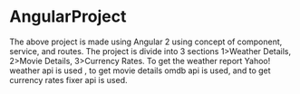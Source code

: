 # AngularProject
The above project is made using Angular 2 using concept of component, service, and routes.
The project is divide into 3 sections 1>Weather Details, 2>Movie Details, 3>Currency Rates. To get the weather report Yahoo! weather api is used
, to get movie details omdb api is used, and to get currency rates fixer api is used.
